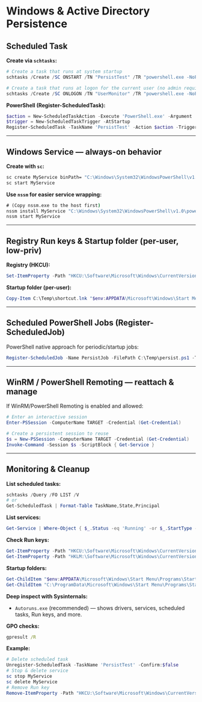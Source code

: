 # Windows & Active Directory Persistence

## Scheduled Task

**Create via `schtasks`:**

```powershell
# Create a task that runs at system startup
schtasks /Create /SC ONSTART /TN "PersistTest" /TR "powershell.exe -NoProfile -ExecutionPolicy Bypass -File C:\Temp\persist.ps1" /RL HIGHEST /F

# Create a task that runs at logon for the current user (no admin required)
schtasks /Create /SC ONLOGON /TN "UserMonitor" /TR "powershell.exe -NoProfile -File C:\Temp\user_monitor.ps1" /F
```

**PowerShell (Register-ScheduledTask):**

```powershell
$action = New-ScheduledTaskAction -Execute 'PowerShell.exe' -Argument '-NoProfile -WindowStyle Hidden -File C:\Temp\persist.ps1'
$trigger = New-ScheduledTaskTrigger -AtStartup
Register-ScheduledTask -TaskName 'PersistTest' -Action $action -Trigger $trigger -RunLevel Highest
```

------

## Windows Service — always-on behavior

**Create with `sc`:**

```cmd
sc create MyService binPath= "C:\Windows\System32\WindowsPowerShell\v1.0\powershell.exe -File C:\Temp\persist.ps1" start= auto
sc start MyService
```

**Use `nssm` for easier service wrapping:**

```cmd
# (Copy nssm.exe to the host first)
nssm install MyService "C:\Windows\System32\WindowsPowerShell\v1.0\powershell.exe" "-File C:\Temp\persist.ps1"
nssm start MyService
```

------

## Registry Run keys & Startup folder (per-user, low-priv)

**Registry (HKCU):**

```powershell
Set-ItemProperty -Path "HKCU:\Software\Microsoft\Windows\CurrentVersion\Run" -Name "PersistTest" -Value "C:\Temp\myprogram.exe"
```

**Startup folder (per-user):**

```powershell
Copy-Item C:\Temp\shortcut.lnk "$env:APPDATA\Microsoft\Windows\Start Menu\Programs\Startup\"
```

------

## Scheduled PowerShell Jobs (Register-ScheduledJob)

PowerShell native approach for periodic/startup jobs:

```powershell
Register-ScheduledJob -Name PersistJob -FilePath C:\Temp\persist.ps1 -Trigger (New-JobTrigger -AtStartup)
```

------

## WinRM / PowerShell Remoting — reattach & manage

If WinRM/PowerShell Remoting is enabled and allowed:

```powershell
# Enter an interactive session
Enter-PSSession -ComputerName TARGET -Credential (Get-Credential)

# Create a persistent session to reuse
$s = New-PSSession -ComputerName TARGET -Credential (Get-Credential)
Invoke-Command -Session $s -ScriptBlock { Get-Service }
```

------

## Monitoring & Cleanup

**List scheduled tasks:**

```powershell
schtasks /Query /FO LIST /V
# or
Get-ScheduledTask | Format-Table TaskName,State,Principal
```

**List services:**

```powershell
Get-Service | Where-Object { $_.Status -eq 'Running' -or $_.StartType -eq 'Automatic' }
```

**Check Run keys:**

```powershell
Get-ItemProperty -Path "HKCU:\Software\Microsoft\Windows\CurrentVersion\Run"
Get-ItemProperty -Path "HKLM:\Software\Microsoft\Windows\CurrentVersion\Run"
```

**Startup folders:**

```powershell
Get-ChildItem "$env:APPDATA\Microsoft\Windows\Start Menu\Programs\Startup"
Get-ChildItem "C:\ProgramData\Microsoft\Windows\Start Menu\Programs\Startup"
```

**Deep inspect with Sysinternals:**

- `Autoruns.exe` (recommended) — shows drivers, services, scheduled tasks, Run keys, and more.

**GPO checks:**

```cmd
gpresult /R
```

**Example:**

```powershell
# Delete scheduled task
Unregister-ScheduledTask -TaskName 'PersistTest' -Confirm:$false
# Stop & delete service
sc stop MyService
sc delete MyService
# Remove Run key
Remove-ItemProperty -Path "HKCU:\Software\Microsoft\Windows\CurrentVersion\Run" -Name "PersistTest"
```
